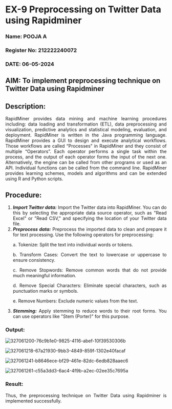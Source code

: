 # EX-9 Preprocessing on Twitter Data using Rapidminer
### Name: POOJA A
### Register No: 212222240072
### DATE: 06-05-2024
## AIM: To implement preprocessing technique on Twitter Data using Rapidminer
## Description: 
<div align = "justify">
RapidMiner provides data mining and machine learning procedures including: data loading and transformation (ETL), data preprocessing and visualization, 
predictive analytics and statistical modeling, evaluation, and deployment. RapidMiner is written in the Java programming language. 
RapidMiner provides a GUI to design and execute analytical workflows. Those workflows are called “Processes” in RapidMiner and they consist of multiple “Operators”. 
Each operator performs a single task within the process, and the output of each operator forms the input of the next one. Alternatively, the engine can be called from 
other programs or used as an API. Individual functions can be called from the command line. 
RapidMiner provides learning schemes, models and algorithms and can be extended using R and Python scripts.

## Procedure:
1) ***Import Twitter data:*** Import the Twitter data into RapidMiner. You can do this by selecting the appropriate
data source operator, such as "Read Excel" or "Read CSV," and specifying the location of your Twitter data
file.
2) ***Preprocess data:*** Preprocess the imported data to clean and prepare it for text processing. Use the following
operators for preprocessing:
    <p>a. Tokenize: Split the text into individual words or tokens.
    <p>b. Transform Cases: Convert the text to lowercase or uppercase to ensure consistency.
    <p>c. Remove Stopwords: Remove common words that do not provide much meaningful information.
    <p>d. Remove Special Characters: Eliminate special characters, such as punctuation marks or symbols.
    <p>e. Remove Numbers: Exclude numeric values from the text.
3) ***Stemming:*** Apply stemming to reduce words to their root forms. You can use operators like "Stem (Porter)"
for this purpose.

### Output:
![327061200-76c9b1e0-9825-4116-abef-10f39530306b](https://github.com/poojaanbu0/WDM_EXP9/assets/119390329/246ee833-8fba-4e6f-a18a-98853d46785f)

![327061218-67a21930-9bb3-4849-859f-1302e40facaf](https://github.com/poojaanbu0/WDM_EXP9/assets/119390329/e5eea7a5-dfec-47ed-85b6-75aa6b1ee5f5)

![327061241-b8646ece-bf29-461e-82dc-6edb828aaec6](https://github.com/poojaanbu0/WDM_EXP9/assets/119390329/92807e8f-92bc-4118-ac90-6268200364e8)

![327061261-c55a3dd3-6ac4-4f9b-a2ec-02ee35c7695a](https://github.com/poojaanbu0/WDM_EXP9/assets/119390329/61cab649-ddda-4c91-aa21-2e46220b313e)


### Result:
Thus, the preprocessing technique on Twitter Data using Rapidminer is implemented successfully.
